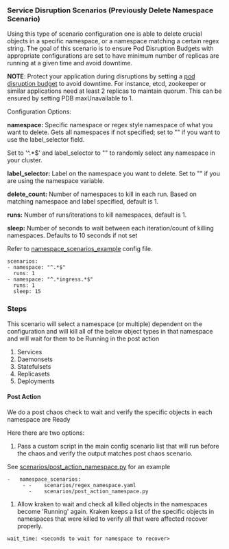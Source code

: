 ###  Service Disruption Scenarios (Previously Delete Namespace Scenario)

Using this type of scenario configuration one is able to delete crucial objects in a specific namespace, or a namespace matching a certain regex string. The goal of this scenario is to ensure Pod Disruption Budgets with appropriate configurations are set to have minimum number of replicas are running at a given time and avoid downtime.


**NOTE**: Protect your application during disruptions by setting a [pod disruption budget](https://kubernetes.io/docs/tasks/run-application/configure-pdb/) to avoid downtime. For instance, etcd, zookeeper or similar applications need at least 2 replicas to maintain quorum. This can be ensured by setting PDB maxUnavailable to 1. 

Configuration Options:

**namespace:** Specific namespace or regex style namespace of what you want to delete. Gets all namespaces if not specified; set to "" if you want to use the label_selector field.

Set to '^.*$' and label_selector to "" to randomly select any namespace in your cluster.

**label_selector:** Label on the namespace you want to delete. Set to "" if you are using the namespace variable.

**delete_count:** Number of namespaces to kill in each run. Based on matching namespace and label specified, default is 1.

**runs:** Number of runs/iterations to kill namespaces, default is 1.

**sleep:** Number of seconds to wait between each iteration/count of killing namespaces. Defaults to 10 seconds if not set

Refer to [namespace_scenarios_example](https://github.com/krkn-chaos/krkn/blob/main/scenarios/regex_namespace.yaml) config file.

```
scenarios:
- namespace: "^.*$"
  runs: 1
- namespace: "^.*ingress.*$"
  runs: 1
  sleep: 15
```


### Steps

This scenario will select a namespace (or multiple) dependent on the configuration and will kill all of the below object types in that namespace and will wait for them to be Running in the post action 
1. Services 
2. Daemonsets
3. Statefulsets
4. Replicasets
5. Deployments 


#### Post Action

We do a post chaos check to wait and verify the specific objects in each namespace are Ready

Here there are two options:

1. Pass a custom script in the main config scenario list that will run before the chaos and verify the output matches post chaos scenario.

See [scenarios/post_action_namespace.py](https://github.com/cloud-bulldozer/kraken/tree/master/scenarios/post_action_namespace.py) for an example

```
-   namespace_scenarios:
     - -    scenarios/regex_namespace.yaml
       -    scenarios/post_action_namespace.py
```


1. Allow kraken to wait and check all killed objects in the namespaces become 'Running' again. Kraken keeps a list of the specific
objects in namespaces that were killed to verify all that were affected recover properly.

```
wait_time: <seconds to wait for namespace to recover>
```
